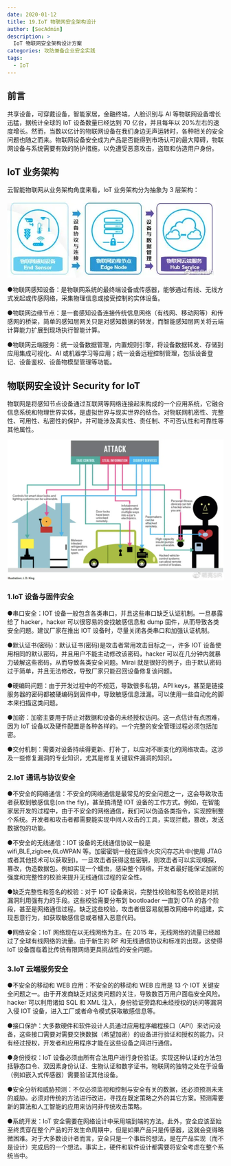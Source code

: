 ```yaml
---
date: 2020-01-12
title: 19.IoT 物联网安全架构设计
author: [SecAdmin]
description: >
  IoT 物联网安全架构设计方案
categories: 攻防兼备企业安全实践
tags:
  - IoT
---
```


## 前言 

共享设备，可穿戴设备，智能家居，金融终端，人脸识别与 AI 等物联网设备增长迅猛，据统计全球的 IoT 设备数量已经达到 70 亿台，并且每年以 20%左右的速度增长。然而，当数以亿计的物联网设备在我们身边无声运转时，各种相关的安全问题也随之而来。物联网设备安全成为产品是否能得到市场认可的最大障碍，物联网设备与系统需要有效的防护措施，以免遭受恶意攻击，盗取和仿造用户身份。

## IoT 业务架构 

云智能物联网从业务架构角度来看，IoT 业务架构分为抽象为 3 层架构：

![](./iot-security-architecture-design-solution/1657955058108-4e157148-0796-425e-8d4c-d2f416cedfdf.webp)



●物联网感知设备：是物联网系统的最终端设备或传感器，能够通过有线、无线方式发起或传感网络，采集物理信息或接受控制的实体设备。

●物联网边缘节点：是一套感知设备连接传统信息网络（有线网、移动网等）和传感网的桥梁，简单的感知层网关只是对感知数据的转发，而智能感知层网关将云端计算能力扩展到现场执行智能计算。

●物联网云端服务：统一设备数据管理，内置规则引擎，将设备数据转发、存储到应用集成可视化、AI 或机器学习等应用；统一设备远程控制管理，包括设备登记、设备鉴权、设备物模型管理等功能。

## 物联网安全设计 Security for IoT  

物联网是将感知节点设备通过互联网等网络连接起来构成的一个应用系统，它融合信息系统和物理世界实体，是虚拟世界与现实世界的结合。对物联网机密性、完整性、可用性、私密性的保护，并可能涉及真实性、责任制、不可否认性和可靠性等其他属性。 

![](./iot-security-architecture-design-solution/1657955058452-a45d9974-faca-4264-ae3d-8d65dfc62118.webp)


### 1.IoT 设备与固件安全 

●串口安全：IOT 设备一般包含各类串口，并且这些串口缺乏认证机制。一旦暴露给了 hacker，hacker 可以很容易的查找敏感信息和 dump 固件，从而导致各类安全问题。建议厂家在推出 IOT 设备时，尽量关闭各类串口和加强认证机制。

●默认证书(密码)：默认证书(密码)是攻击者常用攻击目标之一，许多 IOT 设备使用相同的默认密码，并且用户不能主动修改该密码，hacker 可以在几分钟内就暴力破解这些密码，从而导致各类安全问题。Mirai 就是很好的例子，由于默认密码过于简单，并且无法修改，导致厂家只能召回设备修复该问题。

●硬编码问题：由于开发过程中的不规范，导致很多私钥，API keys，甚至是链接服务器的密码都被硬编码到固件中，导致敏感信息泄漏。可以使用一些自动化的脚本来扫描这类问题。

●加密：加密主要用于防止对数据和设备的未经授权访问。这一点估计有点困难，因为 IoT 设备以及硬件配置是各种各样的。一个完整的安全管理过程必须包括加密。

●交付机制：需要对设备持续得更新、打补丁，以应对不断变化的网络攻击。这涉及一些修复漏洞的专业知识，尤其是修复关键软件漏洞的知识。

### 2.IoT 通讯与协议安全 

●不安全的网络通信：不安全的网络通信是最常见的安全问题之一，这会导致攻击者获取到敏感信息(on the fly)，甚至搞清楚 IOT 设备的工作方式。例如，在智能家居开发的过程中，由于不安全的网络通信，我们可以伪造各类指令，实现控制整个系统。开发者和攻击者都需要能实现中间人攻击的工具，实现拦截，篡改，发送数据包的功能。

●不安全的无线通信：IOT 设备的无线通信协议一般是 wifi,BLE,zigbee,6LoWPAN 等。加密密钥一般在固件火灾闪存芯片中(使用 JTAG 或者其他技术可以获取到)。一旦攻击者获得这些密钥，则攻击者可以实现嗅探，篡改，伪造数据包。例如实现一个蠕虫，感染整个网络。开发者最好能保证加密的强度和完整性的校验来提升无线通信过程的安全性。

●缺乏完整性和签名的校验：对于 IOT 设备来说，完整性校验和签名校验是对抗漏洞利用强有力的手段。这些校验需要分布到 bootloader 一直到 OTA 的各个阶段，甚至是网络通信过程。缺乏这些校验，攻击者很容易就篡改网络中的组建，实现恶意行为，如获取敏感信息或者植入恶意代码。

●网络安全：IoT 网络现在以无线网络为主。在 2015 年，无线网络的流量已经超过了全球有线网络的流量。由于新生的 RF 和无线通信协议和标准的出现，这使得 IoT 设备面临着比传统有限网络更具挑战性的安全问题。

### 3.IoT 云端服务安全 

●不安全的移动和 WEB 应用：不安全的的移动和 WEB 应用是 13 个 IOT 关键安全问题之一。由于开发商缺乏对这类问题的关注，导致数百万用户面临安全风险。hacker 可以利用诸如 SQL 和 XML 注入，身份验证旁路和未经授权的访问等漏洞入侵 IOT 设备，进入工厂或者命令模式获取敏感信息等。

●接口保护：大多数硬件和软件设计人员通过应用程序编程接口（API）来访问设备，这些接口需要对需要交换数据（希望加密）的设备进行验证和授权的能力。只有经过授权，开发者和应用程序才能在这些设备之间进行通信。

●身份授权：IoT 设备必须由所有合法用户进行身份验证。实现这种认证的方法包括静态口令、双因素身份认证、生物认证和数字证书。物联网的独特之处在于设备（例如嵌入式传感器）需要验证其他设备。

●安全分析和威胁预测：不仅必须监视和控制与安全有关的数据，还必须预测未来的威胁。必须对传统的方法进行改进，寻找在既定策略之外的其它方案。预测需要新的算法和人工智能的应用来访问非传统攻击策略。

●系统开发：IoT 安全需要在网络设计中采用端到端的方法。此外，安全应该至始至终贯穿在整个产品的开发生命周期中，但是如果产品只是传感器，这就会变得略微困难。对于大多数设计者而言，安全只是一个事后的想法，是在产品实现（而不是设计）完成后的一个想法。事实上，硬件和软件设计都需要将安全考虑在整个系统当中。

